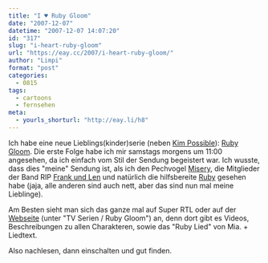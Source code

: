 ```yaml
---
title: "I ♥ Ruby Gloom"
date: "2007-12-07"
datetime: "2007-12-07 14:07:20"
id: "317"
slug: "i-heart-ruby-gloom"
url: "https://eay.cc/2007/i-heart-ruby-gloom/"
author: "Limpi"
format: "post"
categories:
  - 0815
tags:
  - cartoons
  - fernsehen
meta:
  - yourls_shorturl: "http://eay.li/h8"
---
```


Ich habe eine neue Lieblings(kinder)serie (neben [Kim Possible](http://de.wikipedia.org/wiki/Kim_Possible)): [Ruby Gloom](http://de.wikipedia.org/wiki/Ruby_Gloom). Die erste Folge habe ich mir samstags morgens um 11:00 angesehen, da ich einfach vom Stil der Sendung begeistert war. Ich wusste, dass dies "meine" Sendung ist, als ich den Pechvogel [Misery](http://de.wikipedia.org/wiki/Ruby_Gloom#Misery), die Mitglieder der Band RIP [Frank und Len](http://de.wikipedia.org/wiki/Ruby_Gloom#Frank_und_Len) und natürlich die hilfsbereite [Ruby](http://de.wikipedia.org/wiki/Ruby_Gloom#Ruby_Gloom) gesehen habe (jaja, alle anderen sind auch nett, aber das sind nun mal meine Lieblinge).

Am Besten sieht man sich das ganze mal auf Super RTL oder auf der [Webseite](http://www.toggo.de/) (unter "TV Serien / Ruby Gloom") an, denn dort gibt es Videos, Beschreibungen zu allen Charakteren, sowie das "Ruby Lied" von Mia. + Liedtext.

Also nachlesen, dann einschalten und gut finden.
